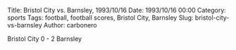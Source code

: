 Title: Bristol City vs. Barnsley, 1993/10/16
Date: 1993/10/16 00:00
Category: sports
Tags: football, football scores, Bristol City, Barnsley
Slug: bristol-city-vs-barnsley
Author: carbonero


Bristol City 0 - 2 Barnsley
